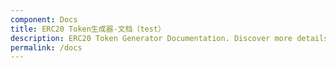 ```yaml
---
component: Docs
title: ERC20 Token生成器-文档（test）
description: ERC20 Token Generator Documentation. Discover more details about different ERC20 Token Types, ABI, source code and analysis report.
permalink: /docs
---
```

